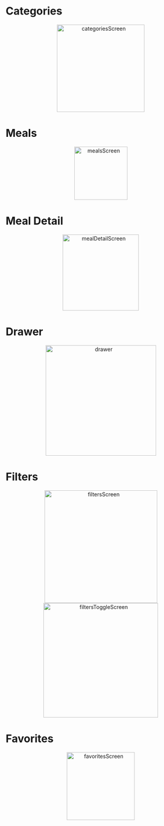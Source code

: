 # Categories

<p align="center">
<img width="232" alt="categoriesScreen" src="https://github.com/user-attachments/assets/30862a17-9cc3-4a6a-ae51-2b84d3d0d778">
</p>

# Meals

<p align="center">
<img width="141" alt="mealsScreen" src="https://github.com/user-attachments/assets/4faae0c0-b80e-45a5-90e0-f9c87a7c128f">
</p>

# Meal Detail

<p align="center">
<img width="202" alt="mealDetailScreen" src="https://github.com/user-attachments/assets/4d898f6d-3bfe-4f24-94b2-f66cf7ee6022">
</p>

# Drawer

<p align="center">
<img width="293" alt="drawer" src="https://github.com/user-attachments/assets/bac8901a-256d-4774-a803-4c9cf642a393">
</p>

# Filters

<p align="center">
<img width="299" alt="filtersScreen" src="https://github.com/user-attachments/assets/0beb63f3-a998-496e-93c0-4c38afe03fd3"> <img width="304" alt="filtersToggleScreen" src="https://github.com/user-attachments/assets/fd7d98a7-0dc9-4096-aef3-f7a262cede46">
</p>

# Favorites

<p align="center">
<img width="180" alt="favoritesScreen" src="https://github.com/user-attachments/assets/8eb99567-1ebb-45a7-8f31-48edd4e5a5bc">
</p>
